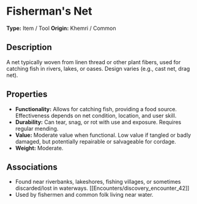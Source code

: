 # Fisherman's Net

**Type:** Item / Tool
**Origin:** Khemri / Common

## Description
A net typically woven from linen thread or other plant fibers, used for catching fish in rivers, lakes, or oases. Design varies (e.g., cast net, drag net).

## Properties
*   **Functionality:** Allows for catching fish, providing a food source. Effectiveness depends on net condition, location, and user skill.
*   **Durability:** Can tear, snag, or rot with use and exposure. Requires regular mending.
*   **Value:** Moderate value when functional. Low value if tangled or badly damaged, but potentially repairable or salvageable for cordage.
*   **Weight:** Moderate.

## Associations
*   Found near riverbanks, lakeshores, fishing villages, or sometimes discarded/lost in waterways. [[Encounters/discovery_encounter_42]]
*   Used by fishermen and common folk living near water. 